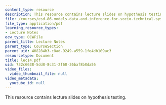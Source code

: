 ```yaml
---
content_type: resource
description: This resource contains lecture slides on hypothesis testing.
file: /courses/esd-86-models-data-and-inference-for-socio-technical-systems-spring-2007/732c66385dd88c312f6036baf8b8da56_lec14.pdf
file_type: application/pdf
learning_resource_types:
- Lecture Notes
ocw_type: OCWFile
parent_title: Lecture Notes
parent_type: CourseSection
parent_uid: 408284b3-c8ad-9249-a559-1fe4db109ac3
resourcetype: Document
title: lec14.pdf
uid: 732c6638-5dd8-8c31-2f60-36baf8b8da56
video_files:
  video_thumbnail_file: null
video_metadata:
  youtube_id: null
---
```

This resource contains lecture slides on hypothesis testing.

